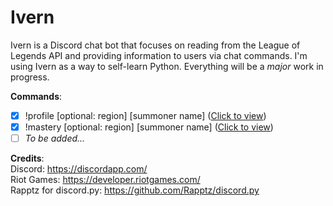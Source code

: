 # Ivern  
Ivern is a Discord chat bot that focuses on reading from the League of Legends API and providing information to users via chat commands. I'm using Ivern as a way to self-learn Python. Everything will be a *major* work in progress.

**Commands**:  
- [x] !profile [optional: region] [summoner name] ([Click to view](http://i.imgur.com/BEyNApg.png))
- [x] !mastery [optional: region] [summoner name] ([Click to view](http://i.imgur.com/opyACZM.png))
- [ ] *To be added...*

**Credits**:  
Discord: https://discordapp.com/  
Riot Games: https://developer.riotgames.com/  
Rapptz for discord.py: https://github.com/Rapptz/discord.py
